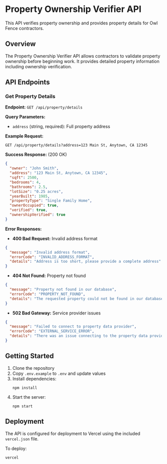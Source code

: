 # Property Ownership Verifier API

This API verifies property ownership and provides property details for Owl Fence contractors.

## Overview

The Property Ownership Verifier API allows contractors to validate property ownership before beginning work. It provides detailed property information including ownership verification.

## API Endpoints

### Get Property Details

**Endpoint:** `GET /api/property/details`

**Query Parameters:**
- `address` (string, required): Full property address

**Example Request:**
```
GET /api/property/details?address=123 Main St, Anytown, CA 12345
```

**Success Response:** (200 OK)
```json
{
  "owner": "John Smith",
  "address": "123 Main St, Anytown, CA 12345",
  "sqft": 2500,
  "bedrooms": 4,
  "bathrooms": 2.5,
  "lotSize": "0.25 acres",
  "yearBuilt": 1985,
  "propertyType": "Single Family Home",
  "ownerOccupied": true,
  "verified": true,
  "ownershipVerified": true
}
```

**Error Responses:**

- **400 Bad Request:** Invalid address format
```json
{
  "message": "Invalid address format",
  "errorCode": "INVALID_ADDRESS_FORMAT",
  "details": "Address is too short, please provide a complete address"
}
```

- **404 Not Found:** Property not found
```json
{
  "message": "Property not found in our database",
  "errorCode": "PROPERTY_NOT_FOUND",
  "details": "The requested property could not be found in our database"
}
```

- **502 Bad Gateway:** Service provider issues
```json
{
  "message": "Failed to connect to property data provider",
  "errorCode": "EXTERNAL_SERVICE_ERROR",
  "details": "There was an issue connecting to the property data provider"
}
```

## Getting Started

1. Clone the repository
2. Copy `.env.example` to `.env` and update values
3. Install dependencies:
   ```
   npm install
   ```
4. Start the server:
   ```
   npm start
   ```

## Deployment

The API is configured for deployment to Vercel using the included `vercel.json` file.

To deploy:
```
vercel
```